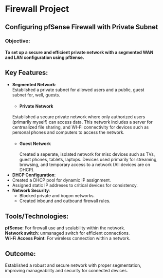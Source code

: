 # **Firewall Project**
## Configuring pfSense Firewall with Private Subnet
### **Objective**:
#### To set up a secure and efficient private network with a segmented WAN and LAN configuration using pfSense.

## **Key Features**:
- **Segmented Network**:   
  Established a private subnet for allowed users and a public, guest subnet for, well, guests.
    - #### Private Network
    Established a secure private network where only authorized users (primarily myself) can access data. This network includes     a server for centrealized file sharing, and WI-Fi connectivity for devices such as personal phones and computers to            access the network.
  - #### Guest Network
    Created a seperate, isolated network for misc devices such as TVs, guest phones, tablets, laptops. Devices used primarily      for streaming, browsing, and temporary access to a network (All devices are on DHCP).
-  **DHCP Configuration**:
  -  Created a DHCP pool for dynamic IP assignment.
  -  Assigned static IP addreses to critical devices for consistency.
- **Network Security**: 
  - Blocked private and bogon networks.
  - Created inbound and outbound firewall rules.

## **Tools/Technologies**:
**pfSense**: For firewall use and scalability within the network.       
**Network switch**: unmanaged switch for efficient connections.   
**Wi-Fi Access Point**: For wireless connection within a network. 

## Outcome:
Established a robust and secure network with proper segmentation, improving manageability and security for connected devices.
